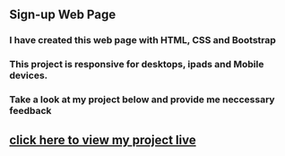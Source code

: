 ## Sign-up Web Page

### I have created this web page with HTML, CSS and Bootstrap
### This project is responsive for desktops, ipads and Mobile devices.
### Take a look at my project below and provide me neccessary feedback

## [click here to view my project live](https://syedazmathullahhussaini.github.io/Sign-in-page/)

